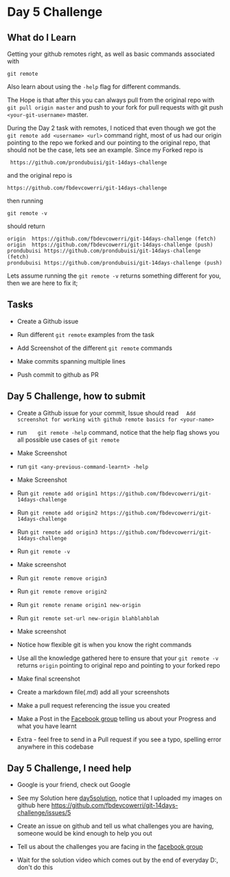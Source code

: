 # Day 5 Challenge

## What do I Learn
Getting your github remotes right, as well as basic commands associated with 

`git remote`

Also learn about using the `-help` flag for different commands.

The Hope is that after this you can always pull from the original repo with `git pull origin master` and push to your fork for pull requests with git push  `<your-git-username>` master.

During the Day 2 task with remotes, I noticed that even though we got the `git remote add <username> <url>` command right, most of us had our origin pointing to the repo we forked and our <username> pointing to the original repo, that should not be the case, lets see an example. Since my Forked repo is

` https://github.com/prondubuisi/git-14days-challenge`

and the original repo is 

`https://github.com/fbdevcowerri/git-14days-challenge `

then running

 `git remote -v`

should return 
```
origin	https://github.com/fbdevcowerri/git-14days-challenge (fetch)
origin	https://github.com/fbdevcowerri/git-14days-challenge (push)
prondubuisi	https://github.com/prondubuisi/git-14days-challenge (fetch)
prondubuisi	https://github.com/prondubuisi/git-14days-challenge (push)

```

Lets assume running the `git remote -v` returns something  different for you, then we are here to fix it;

## Tasks
- Create a Github issue 

- Run different `git remote` examples from the task 

- Add Screenshot of the different `git remote` commands 

- Make commits spanning multiple lines

- Push commit to github as PR

## Day 5 Challenge, how to submit

- Create a Github issue for your commit, Issue should read `   Add screenshot for working with github remote basics for <your-name> `

- run   `   git remote -help` command, notice that the help flag shows you all possible use cases of ` git remote `

- Make Screenshot 

- run `git <any-previous-command-learnt> -help `

- Make Screenshot 

- Run `git remote add origin1 https://github.com/fbdevcowerri/git-14days-challenge` 

- Run `git remote add origin2 https://github.com/fbdevcowerri/git-14days-challenge` 

- Run `git remote add origin3 https://github.com/fbdevcowerri/git-14days-challenge`

- Run `git remote -v`

- Make screenshot 

- Run `git remote remove origin3`

- Run `git remote remove origin2`

- Run `git remote rename origin1 new-origin`

- Run `git remote set-url new-origin blahblahblah` 

- Make screenshot 

- Notice how flexible git is when you know the right commands

- Use all the knowledge gathered here to ensure that your `git remote -v` returns `origin` pointing to original repo and <your-username> pointing to your forked repo

- Make final screenshot

- Create a markdown file(<your-name-day5>.md) add all your screenshots

- Make a pull request referencing the issue you created


- Make a Post in the [Facebook group](http://bit.ly/fbowerri) telling us about your Progress and what you have learnt

- Extra -  feel free to send in a Pull request if you see a typo, spelling error anywhere in this codebase 

## Day 5 Challenge, I need help


- Google is your friend, check out Google

- See my Solution here [day5solution](day5challenge/ndubuisi-day4.md), notice that I uploaded my images on github here https://github.com/fbdevcowerri/git-14days-challenge/issues/5
- Create an issue on github and tell us what challenges you are having, someone would be kind enough to help you out
- Tell us about the challenges you are facing in the [facebook group](http://bit.ly/fbowerri)
- Wait for the solution video which comes out by the end of everyday D:, don't do this
